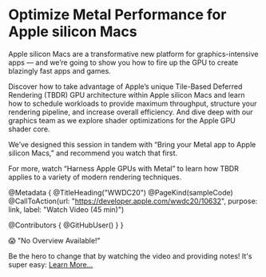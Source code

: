 # Optimize Metal Performance for Apple silicon Macs

Apple silicon Macs are a transformative new platform for graphics-intensive apps — and we’re going to show you how to fire up the GPU to create blazingly fast apps and games.

Discover how to take advantage of Apple’s unique Tile-Based Deferred Rendering (TBDR) GPU architecture within Apple silicon Macs and learn how to schedule workloads to provide maximum throughput, structure your rendering pipeline, and increase overall efficiency. And dive deep with our graphics team as we explore shader optimizations for the Apple GPU shader core.

We’ve designed this session in tandem with “Bring your Metal app to Apple silicon Macs,” and recommend you watch that first.

For more, watch “Harness Apple GPUs with Metal” to learn how TBDR applies to a variety of modern rendering techniques.

@Metadata {
   @TitleHeading("WWDC20")
   @PageKind(sampleCode)
   @CallToAction(url: "https://developer.apple.com/wwdc20/10632", purpose: link, label: "Watch Video (45 min)")

   @Contributors {
      @GitHubUser(<replace this with your GitHub handle>)
   }
}

😱 "No Overview Available!"

Be the hero to change that by watching the video and providing notes! It's super easy:
 [Learn More…](https://wwdcnotes.github.io/WWDCNotes/documentation/wwdcnotes/contributing)
